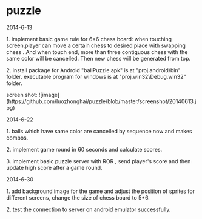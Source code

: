 puzzle
======

2014-6-13

   <p>
1. implement basic game rule for 6*6 chess board: when touching screen,player can move a certain chess to desired place
   with swapping chess . And when touch end,  more than three contiguous chess with the same color will be cancelled.
   Then new chess will be generated from top.
   </p>
   <p>
2. install package for Android "ballPuzzle.apk" is at "proj.android/bin" folder.
   executable program for windows is at "proj.win32\Debug.win32" folder.
   </p>
screen shot:
![image](https://github.com/luozhonghai/puzzle/blob/master/screenshot/20140613.jpg)

2014-6-22

   <p>
1. balls which have same color are cancelled by sequence now and makes combos.
  </p>
   <p>
2. implement game round in 60 seconds and calculate scores.
   </p>
   <p>
3. implement basic puzzle server with ROR , send player's score and then update high score after a game round.
   </p>

2014-6-30
   <p>
1. add background image for the game and adjust the position of sprites for different screens, change the size of chess        board to 5*6.
  </p>
   <p>
2. test the connection to server on android emulator successfully.
   </p>
